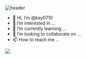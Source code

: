 ![header](https://capsule-render.vercel.app/api?type=rect&color=gradient&customColorList=3,12&height=300&section=header&text=%20Kay's%20GitHub&fontSize=80&textBg=true)
 


- 👋 Hi, I’m @kay0710
- 👀 I’m interested in ...
- 🌱 I’m currently learning ...
- 💞️ I’m looking to collaborate on ...
- 📫 How to reach me ...

<img src="https://github-readme-stats.vercel.app/api?username=kay0710&hide=stars&show_icons=true&theme=tokyonight"/></a>
  



<!---
kay0710/kay0710 is a ✨ special ✨ repository because its `README.md` (this file) appears on your GitHub profile.
You can click the Preview link to take a look at your changes.
--->
